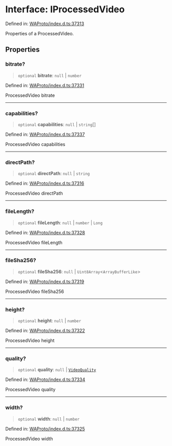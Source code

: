 # Interface: IProcessedVideo

Defined in: [WAProto/index.d.ts:37313](https://github.com/Fokusdotid/Baileys/blob/49e815e65b8f4aea31725e09dcf4815734557e39/WAProto/index.d.ts#L37313)

Properties of a ProcessedVideo.

## Properties

### bitrate?

> `optional` **bitrate**: `null` \| `number`

Defined in: [WAProto/index.d.ts:37331](https://github.com/Fokusdotid/Baileys/blob/49e815e65b8f4aea31725e09dcf4815734557e39/WAProto/index.d.ts#L37331)

ProcessedVideo bitrate

***

### capabilities?

> `optional` **capabilities**: `null` \| `string`[]

Defined in: [WAProto/index.d.ts:37337](https://github.com/Fokusdotid/Baileys/blob/49e815e65b8f4aea31725e09dcf4815734557e39/WAProto/index.d.ts#L37337)

ProcessedVideo capabilities

***

### directPath?

> `optional` **directPath**: `null` \| `string`

Defined in: [WAProto/index.d.ts:37316](https://github.com/Fokusdotid/Baileys/blob/49e815e65b8f4aea31725e09dcf4815734557e39/WAProto/index.d.ts#L37316)

ProcessedVideo directPath

***

### fileLength?

> `optional` **fileLength**: `null` \| `number` \| `Long`

Defined in: [WAProto/index.d.ts:37328](https://github.com/Fokusdotid/Baileys/blob/49e815e65b8f4aea31725e09dcf4815734557e39/WAProto/index.d.ts#L37328)

ProcessedVideo fileLength

***

### fileSha256?

> `optional` **fileSha256**: `null` \| `Uint8Array`\<`ArrayBufferLike`\>

Defined in: [WAProto/index.d.ts:37319](https://github.com/Fokusdotid/Baileys/blob/49e815e65b8f4aea31725e09dcf4815734557e39/WAProto/index.d.ts#L37319)

ProcessedVideo fileSha256

***

### height?

> `optional` **height**: `null` \| `number`

Defined in: [WAProto/index.d.ts:37322](https://github.com/Fokusdotid/Baileys/blob/49e815e65b8f4aea31725e09dcf4815734557e39/WAProto/index.d.ts#L37322)

ProcessedVideo height

***

### quality?

> `optional` **quality**: `null` \| [`VideoQuality`](../namespaces/ProcessedVideo/enumerations/VideoQuality.md)

Defined in: [WAProto/index.d.ts:37334](https://github.com/Fokusdotid/Baileys/blob/49e815e65b8f4aea31725e09dcf4815734557e39/WAProto/index.d.ts#L37334)

ProcessedVideo quality

***

### width?

> `optional` **width**: `null` \| `number`

Defined in: [WAProto/index.d.ts:37325](https://github.com/Fokusdotid/Baileys/blob/49e815e65b8f4aea31725e09dcf4815734557e39/WAProto/index.d.ts#L37325)

ProcessedVideo width
